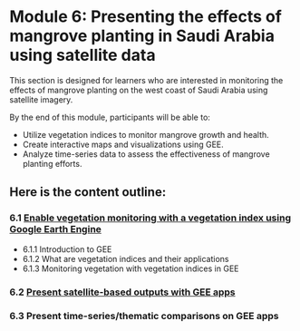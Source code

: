 # Module 6: Presenting the effects of mangrove planting in Saudi Arabia using satellite data

This section is designed for learners who are interested in monitoring the effects of mangrove planting on the west coast of Saudi Arabia using satellite imagery.

By the end of this module, participants will be able to:
- Utilize vegetation indices to monitor mangrove growth and health.
- Create interactive maps and visualizations using GEE.
- Analyze time-series data to assess the effectiveness of mangrove planting efforts.

## Here is the content outline:
### 6.1 [Enable vegetation monitoring with a vegetation index using Google Earth Engine](subsections/00006/6.1.md)
- 6.1.1 Introduction to GEE
- 6.1.2 What are vegetation indices and their applications
- 6.1.3 Monitoring vegetation with vegetation indices in GEE
### 6.2 [Present satellite-based outputs with GEE apps](subsections/00006/6.2.md)

### 6.3 Present time-series/thematic comparisons on GEE apps


```python

```
